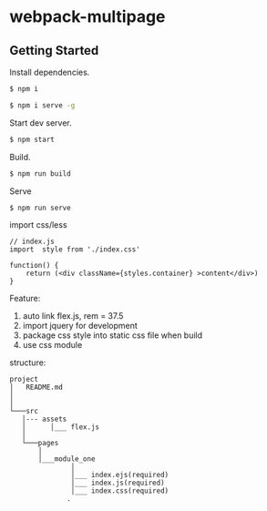 # webpack-multipage


## Getting Started

Install dependencies.

```bash
$ npm i
```
```bash
$ npm i serve -g
```

Start dev server.

```bash
$ npm start
```

Build.

```bash
$ npm run build
```

Serve

```bash
$ npm run serve
```


import css/less

```
// index.js
import  style from './index.css'

function() {
    return (<div className={styles.container} >content</div>)
}
```





Feature:
1. auto link flex.js, rem = 37.5
2. import jquery for development
3. package css style into static css file when build
4. use css module

structure:
 ```
project
│   README.md
│      
│
└───src
    │--- assets
    │      │___ flex.js
    │
    └───pages
        │   
        │___module_one   
                │
                │___ index.ejs(required)
                │___ index.js(required)
                │___ index.css(required)
               .

```

